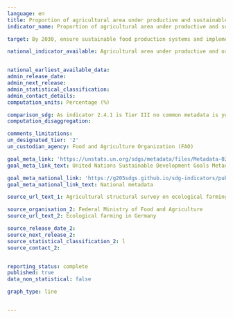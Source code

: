 ```yaml
---
language: en
title: Proportion of agricultural area under productive and sustainable agriculture
indicator_name: Proportion of agricultural area under productive and sustainable agriculture

target: By 2030, ensure sustainable food production systems and implement resilient agricultural practices that increase productivity and production, that help maintain ecosystems, that strengthen capacity for adaptation to climate change, extreme weather, drought, flooding and other disasters and that progressively improve land and soil quality

national_indicator_available: Agricultural area under productive and organic agriculture practices <br> Ecological farming area in total agricultural area


national_earliest_available_data:
admin_release_date:
admin_next_release:
admin_statistical_classification:
admin_contact_details:
computation_units: Percentage (%)

comparison_sdg: As indicator 2.4.1 is Tier III no common metadata is yet available.
computation_disaggregation:

comments_limitations:
un_designated_tier: '2'
un_custodian_agency: Food and Agriculture Organization (FAO)

goal_meta_link: 'https://unstats.un.org/sdgs/metadata/files/Metadata-02-04-01.pdf'
goal_meta_link_text: United Nations Sustainable Development Goals Metadata

goal_meta_national_link: 'https://g205sdgs.github.io/sdg-indicators/public/2.4.1.pdf'
goal_meta_national_link_text: National metadata

source_url_text_1: Agricultural structural survey on ecological farming

source_organisation_2: Federal Ministry of Food and Agriculture
source_url_text_2: Ecological farming in Germany

source_release_date_2:
source_next_release_2:
source_statistical_classification_2: l
source_contact_2:


reporting_status: complete
published: true
data_non_statistical: false

graph_type: line


---
```

